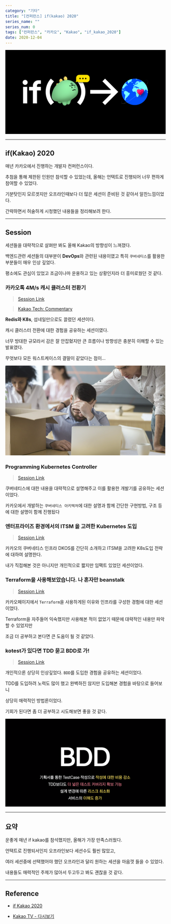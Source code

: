 ```yaml
---
category: "기타"
title: "[컨퍼런스] if(kakao) 2020"
series_name: ""
series_num: 0
tags: ["컨퍼런스", "카카오", "Kakao", "if_kakao_2020"]
date: 2020-12-04
---
```


![](../img/ifkakao.jpg)

***

## if(Kakao) 2020

매년 카카오에서 진행하는 개발자 컨퍼런스이다.

추첨을 통해 제한된 인원만 참석할 수 있었는데, 올해는 언택트로 진행되어 너무 편하게 참여할 수 있었다.

기분탓인지 모르겟지만 오프라인때보다 더 많은 세션이 준비된 것 같아서 알찬느낌이었다.

간략하면서 허술하게 시청했던 내용들을 정리해보려 한다.

***

## Session

세션들을 대략적으로 살펴만 봐도 올해 Kakao의 방향성이 느껴졌다.

백엔드관련 세션들의 대부분이 **DevOps**와 관련된 내용이였고 특히 `쿠버네티스`를 활용한 부분들이 매우 인상 깊었다.

평소에도 관심이 있었고 조금이나마 운용하고 있는 상황인지라 더 흥미로웠던 것 같다.

### 카카오톡 4M/s 캐시 클러스터 전환기

> [Session Link](https://tv.kakao.com/embed/player/cliplink/414132080?service=kakao_tv&section=channel&profile=HIGH&wmode=transparent&popup=1&autoplay=1) 

> [Kakao Tech: Commentary](https://tech.kakao.com/2020/11/10/if-kakao-2020-commentary-01-kakao)

**Redis와 K8s**, 섬네일만으로도 끌렸던 세션이다. 

캐시 클러스터 전환에 대한 경험을 공유하는 세션이였다.

너무 방대한 규모라서 감은 잘 안잡혔지만 큰 흐름이나 방향성은 충분히 이해할 수 있는 발표였다.

무엇보다 모든 워스트케이스의 결말이 같았다는 점이...

![](../img/sad.png)

### Programming Kubernetes Controller

> [Session Link](https://tv.kakao.com/embed/player/cliplink/414072325?service=kakao_tv&section=channel&profile=HIGH&wmode=transparent&popup=1&autoplay=1)

쿠버네티스에 대한 내용을 대략적으로 설명해주고 이를 활용한 개발기를 공유하는 세션이었다.

카카오에서 개발하는 `쿠버네티스 아키텍처`에 대한 설명과 함께 간단한 구현방법, 구조 등에 대한 설명이 함께 진행됬다

### 엔터프라이즈 환경에서의 ITSM 을 고려한 Kubernetes 도입

> [Session Link](https://tv.kakao.com/embed/player/cliplink/414072321?service=kakao_tv&section=channel&profile=HIGH&wmode=transparent&popup=1&autoplay=1)

카카오의 쿠버네티스 인프라 DKOS를 간단히 소개하고 ITSM을 고려한 K8s도입 전략에 대하여 설명한다.

내가 직접해본 것은 아니지만 개인적으로 짧지만 임팩트 있었던 세션이었다.

### Terraform을 사용해보았습니다. 나 혼자만 beanstalk

> [Session Link](https://tv.kakao.com/embed/player/cliplink/414072246?service=kakao_tv&section=channel&profile=HIGH&wmode=transparent&popup=1&autoplay=1)

카카오페이지에서 `Terraform`을 사용하게된 이유와 인프라를 구성한 경험에 대한 세션이었다.

Terraform을 자주들어 익숙했지만 사용해본 적이 없었기 때문에 대략적인 내용만 파악할 수 있었지만

조금 더 공부하고 본다면 큰 도움이 될 것 같았다.

### kotest가 있다면 TDD 묻고 BDD로 가!

> [Session Link](https://tv.kakao.com/embed/player/cliplink/414004682?service=kakao_tv&section=channel&profile=HIGH&wmode=transparent&popup=1&autoplay=1)

개인적으론 상당히 인상깊었다. `BDD`를 도입한 경험을 공유하는 세션이었다. 

TDD를 도입하려 노력도 많이 했고 완벽하진 않지만 도입해본 경험을 바탕으로 들어보니

상당히 매력적인 방법론이었다.

기회가 된다면 좀 더 공부하고 시도해보면 좋을 것 같다.

![](../img/bdd.png)

***

## 요약

운좋게 매년 if kakao를 참석했지만, 올해가 가장 만족스러웠다.

언택트로 진행되서인지 오프라인보다 세션수도 훨씬 많았고,

여러 세션중에 선택했어야 했던 오프라인과 달리 원하는 세션을 마음껏 들을 수 있었다.

내용들도 매력적인 주제가 많아서 두고두고 봐도 괜찮을 것 같다.

***

## Reference

* [if Kakao 2020](https://if.kakao.com)

* [Kakao TV - 다시보기](https://tv.kakao.com/channel/3693125/video)

